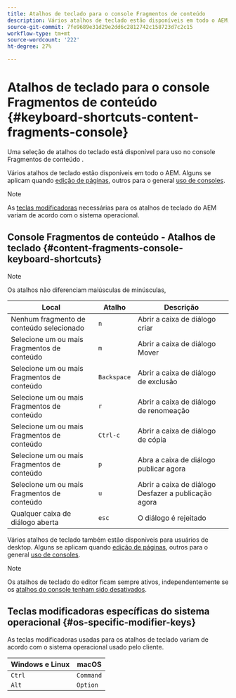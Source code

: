 ```yaml
---
title: Atalhos de teclado para o console Fragmentos de conteúdo
description: Vários atalhos de teclado estão disponíveis em todo o AEM, incluindo alguns para gerenciar Fragmentos de conteúdo
source-git-commit: 7fe9689e31d29e2dd6c2812742c158723d7c2c15
workflow-type: tm+mt
source-wordcount: '222'
ht-degree: 27%

---
```


# Atalhos de teclado para o console Fragmentos de conteúdo {#keyboard-shortcuts-content-fragments-console}

Uma seleção de atalhos do teclado está disponível para uso no console Fragmentos de conteúdo .

Vários atalhos de teclado estão disponíveis em todo o AEM. Alguns se aplicam quando [edição de páginas](/help/sites-cloud/authoring/fundamentals/keyboard-shortcuts.md), outros para o general [uso de consoles](/help/sites-cloud/authoring/getting-started/keyboard-shortcuts.md).

>[!NOTE]
>
>As [teclas modificadoras](#os-specific-modifier-keys) necessárias para os atalhos de teclado do AEM variam de acordo com o sistema operacional.

## Console Fragmentos de conteúdo - Atalhos de teclado {#content-fragments-console-keyboard-shortcuts}

>[!NOTE]
>
>Os atalhos não diferenciam maiúsculas de minúsculas,

| Local | Atalho | Descrição |
|---|---|---|
| Nenhum fragmento de conteúdo selecionado | `n` | Abrir a caixa de diálogo criar |
| Selecione um ou mais Fragmentos de conteúdo | `m` | Abrir a caixa de diálogo Mover |
| Selecione um ou mais Fragmentos de conteúdo | `Backspace` | Abrir a caixa de diálogo de exclusão |
| Selecione um ou mais Fragmentos de conteúdo | `r` | Abrir a caixa de diálogo de renomeação |
| Selecione um ou mais Fragmentos de conteúdo | `Ctrl-c` | Abrir a caixa de diálogo de cópia |
| Selecione um ou mais Fragmentos de conteúdo | `p` | Abra a caixa de diálogo publicar agora |
| Selecione um ou mais Fragmentos de conteúdo | `u` | Abrir a caixa de diálogo Desfazer a publicação agora |
| Qualquer caixa de diálogo aberta | `esc` | O diálogo é rejeitado |

Vários atalhos de teclado também estão disponíveis para usuários de desktop. Alguns se aplicam quando [edição de páginas](/help/sites-cloud/authoring/fundamentals/keyboard-shortcuts.md), outros para o general [uso de consoles](/help/sites-cloud/authoring/getting-started/keyboard-shortcuts.md).

>[!NOTE]
>
>Os atalhos de teclado do editor ficam sempre ativos, independentemente se os [atalhos do console tenham sido desativados](/help/sites-cloud/authoring/getting-started/keyboard-shortcuts.md#deactivating-keyboard-shortcuts).

## Teclas modificadoras específicas do sistema operacional {#os-specific-modifier-keys}

As teclas modificadoras usadas para os atalhos de teclado variam de acordo com o sistema operacional usado pelo cliente.

| Windows e Linux | macOS |
|---|---|
| `Ctrl` | `Command` |
| `Alt` | `Option` |
